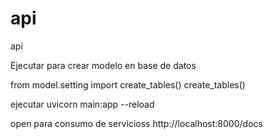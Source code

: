 # api
api

Ejecutar  para crear modelo en base de datos

from model.setting import create_tables()
create_tables()

ejecutar 
uvicorn main:app --reload

open para consumo de servicioss
http://localhost:8000/docs



